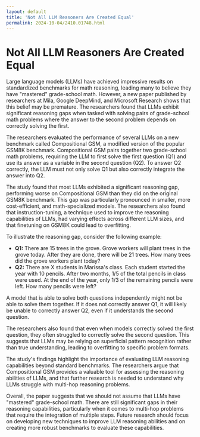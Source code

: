 ```yaml
---
layout: default
title: 'Not All LLM Reasoners Are Created Equal'
permalink: 2024-10-04/2410.01748.html
---
```

# Not All LLM Reasoners Are Created Equal

Large language models (LLMs) have achieved impressive results on standardized benchmarks for math reasoning, leading many to believe they have "mastered" grade-school math. However, a new paper published by researchers at Mila, Google DeepMind, and Microsoft Research shows that this belief may be premature. The researchers found that LLMs exhibit significant reasoning gaps when tasked with solving pairs of grade-school math problems where the answer to the second problem depends on correctly solving the first.

The researchers evaluated the performance of several LLMs on a new benchmark called Compositional GSM, a modified version of the popular GSM8K benchmark. Compositional GSM pairs together two grade-school math problems, requiring the LLM to first solve the first question (Q1) and use its answer as a variable in the second question (Q2). To answer Q2 correctly, the LLM must not only solve Q1 but also correctly integrate the answer into Q2.

The study found that most LLMs exhibited a significant reasoning gap, performing worse on Compositional GSM than they did on the original GSM8K benchmark. This gap was particularly pronounced in smaller, more cost-efficient, and math-specialized models. The researchers also found that instruction-tuning, a technique used to improve the reasoning capabilities of LLMs, had varying effects across different LLM sizes, and that finetuning on GSM8K could lead to overfitting.

To illustrate the reasoning gap, consider the following example:

* **Q1:** There are 15 trees in the grove. Grove workers will plant trees in the grove today. After they are done, there will be 21 trees. How many trees did the grove workers plant today?
* **Q2:** There are X students in Marissa's class. Each student started the year with 10 pencils. After two months, 1/5 of the total pencils in class were used. At the end of the year, only 1/3 of the remaining pencils were left. How many pencils were left?

A model that is able to solve both questions independently might not be able to solve them together. If it does not correctly answer Q1, it will likely be unable to correctly answer Q2, even if it understands the second question.

The researchers also found that even when models correctly solved the first question, they often struggled to correctly solve the second question. This suggests that LLMs may be relying on superficial pattern recognition rather than true understanding, leading to overfitting to specific problem formats.

The study's findings highlight the importance of evaluating LLM reasoning capabilities beyond standard benchmarks. The researchers argue that Compositional GSM provides a valuable tool for assessing the reasoning abilities of LLMs, and that further research is needed to understand why LLMs struggle with multi-hop reasoning problems.

Overall, the paper suggests that we should not assume that LLMs have "mastered" grade-school math. There are still significant gaps in their reasoning capabilities, particularly when it comes to multi-hop problems that require the integration of multiple steps. Future research should focus on developing new techniques to improve LLM reasoning abilities and on creating more robust benchmarks to evaluate these capabilities.
